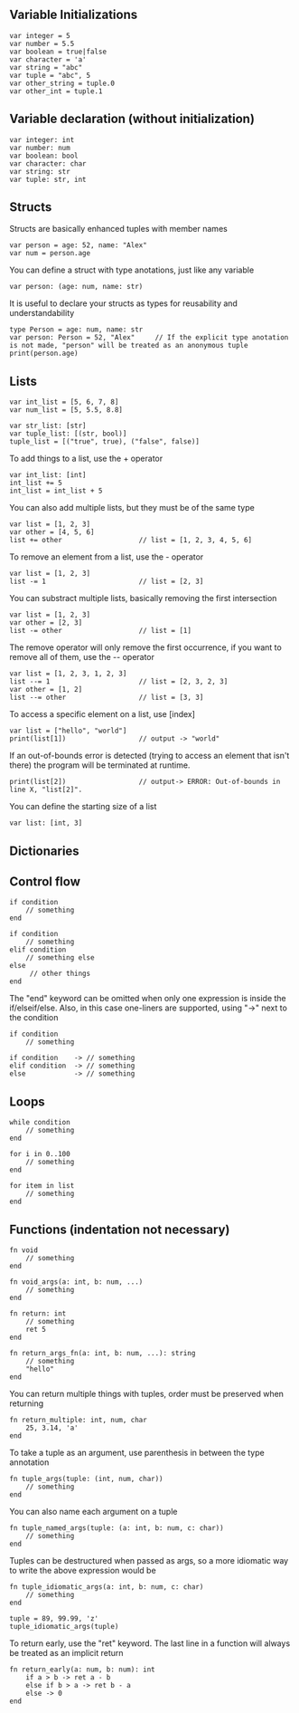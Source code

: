 ## Variable Initializations
    var integer = 5
    var number = 5.5
    var boolean = true|false
    var character = 'a'
    var string = "abc"
    var tuple = "abc", 5
    var other_string = tuple.0
    var other_int = tuple.1


## Variable declaration (without initialization)
    var integer: int
    var number: num 
    var boolean: bool
    var character: char
    var string: str
    var tuple: str, int


## Structs
Structs are basically enhanced tuples with member names
    
    var person = age: 52, name: "Alex"
    var num = person.age

You can define a struct with type anotations, just like any variable
    
    var person: (age: num, name: str)

It is useful to declare your structs as types for reusability and understandability
    
    type Person = age: num, name: str
    var person: Person = 52, "Alex"     // If the explicit type anotation is not made, "person" will be treated as an anonymous tuple
    print(person.age)


## Lists
    var int_list = [5, 6, 7, 8]
    var num_list = [5, 5.5, 8.8]

    var str_list: [str]
    var tuple_list: [(str, bool)]
    tuple_list = [("true", true), ("false", false)]

To add things to a list, use the + operator
    
    var int_list: [int]
    int_list += 5
    int_list = int_list + 5

You can also add multiple lists, but they must be of the same type
    
    var list = [1, 2, 3]
    var other = [4, 5, 6]
    list += other                   // list = [1, 2, 3, 4, 5, 6]

To remove an element from a list, use the - operator
    
    var list = [1, 2, 3]
    list -= 1                       // list = [2, 3]

You can substract multiple lists, basically removing the first intersection

    var list = [1, 2, 3]
    var other = [2, 3]
    list -= other                   // list = [1]

The remove operator will only remove the first occurrence, if you want to remove all of them, use the -- operator

    var list = [1, 2, 3, 1, 2, 3]
    list --= 1                      // list = [2, 3, 2, 3]
    var other = [1, 2]
    list --= other                  // list = [3, 3]

To access a specific element on a list, use [index]

    var list = ["hello", "world"]
    print(list[1])                  // output -> "world"

If an out-of-bounds error is detected (trying to access an element that isn't there) the program will be terminated at runtime.
    
    print(list[2])                  // output-> ERROR: Out-of-bounds in line X, "list[2]".

You can define the starting size of a list
    
    var list: [int, 3]


## Dictionaries


## Control flow
    if condition
        // something
    end
    
    if condition
        // something
    elif condition
        // something else
    else
         // other things
    end

The "end" keyword can be omitted when only one expression is inside the if/elseif/else.
Also, in this case one-liners are supported, using "->" next to the condition
    
    if condition
        // something
    
    if condition    -> // something
    elif condition  -> // something
    else            -> // something


## Loops
    while condition
        // something
    end
    
    for i in 0..100
        // something
    end
    
    for item in list
        // something
    end


## Functions (indentation not necessary)
    fn void
        // something
    end
    
    fn void_args(a: int, b: num, ...)
        // something
    end
    
    fn return: int
        // something
        ret 5
    end
    
    fn return_args_fn(a: int, b: num, ...): string
        // something
        "hello"
    end


You can return multiple things with tuples, order must be preserved when returning
    
    fn return_multiple: int, num, char
        25, 3.14, 'a'
    end


To take a tuple as an argument, use parenthesis in between the type annotation
    
    fn tuple_args(tuple: (int, num, char))
        // something
    end


You can also name each argument on a tuple
    
    fn tuple_named_args(tuple: (a: int, b: num, c: char))
        // something
    end

Tuples can be destructured when passed as args, so a more idiomatic way to write the above expression would be
    
    fn tuple_idiomatic_args(a: int, b: num, c: char)
        // something
    end
    
    tuple = 89, 99.99, 'z'
    tuple_idiomatic_args(tuple)


To return early, use the "ret" keyword. The last line in a function will always be treated as an implicit return
    
    fn return_early(a: num, b: num): int
        if a > b -> ret a - b
        else if b > a -> ret b - a
        else -> 0
    end